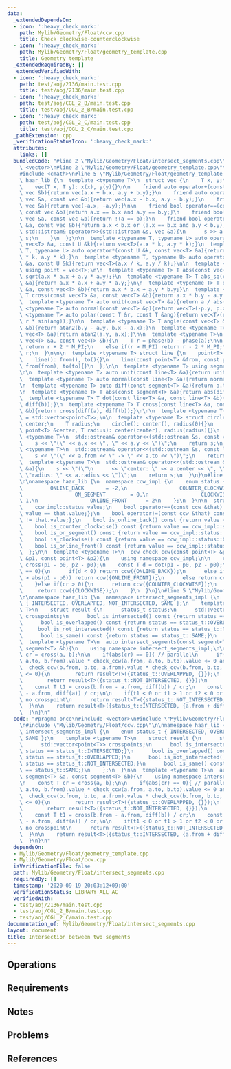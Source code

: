 ```yaml
---
data:
  _extendedDependsOn:
  - icon: ':heavy_check_mark:'
    path: Mylib/Geometry/Float/ccw.cpp
    title: Check clockwise-counterclockwise
  - icon: ':heavy_check_mark:'
    path: Mylib/Geometry/Float/geometry_template.cpp
    title: Geometry template
  _extendedRequiredBy: []
  _extendedVerifiedWith:
  - icon: ':heavy_check_mark:'
    path: test/aoj/2136/main.test.cpp
    title: test/aoj/2136/main.test.cpp
  - icon: ':heavy_check_mark:'
    path: test/aoj/CGL_2_B/main.test.cpp
    title: test/aoj/CGL_2_B/main.test.cpp
  - icon: ':heavy_check_mark:'
    path: test/aoj/CGL_2_C/main.test.cpp
    title: test/aoj/CGL_2_C/main.test.cpp
  _pathExtension: cpp
  _verificationStatusIcon: ':heavy_check_mark:'
  attributes:
    links: []
  bundledCode: "#line 2 \"Mylib/Geometry/Float/intersect_segments.cpp\"\n#include\
    \ <vector>\n#line 2 \"Mylib/Geometry/Float/geometry_template.cpp\"\n#include <iostream>\n\
    #include <cmath>\n#line 5 \"Mylib/Geometry/Float/geometry_template.cpp\"\n\nnamespace\
    \ haar_lib {\n  template <typename T>\n  struct vec {\n    T x, y;\n    vec(){}\n\
    \    vec(T x, T y): x(x), y(y){}\n\n    friend auto operator+(const vec &a, const\
    \ vec &b){return vec(a.x + b.x, a.y + b.y);}\n    friend auto operator-(const\
    \ vec &a, const vec &b){return vec(a.x - b.x, a.y - b.y);}\n    friend auto operator-(const\
    \ vec &a){return vec(-a.x, -a.y);}\n\n    friend bool operator==(const vec &a,\
    \ const vec &b){return a.x == b.x and a.y == b.y;}\n    friend bool operator!=(const\
    \ vec &a, const vec &b){return !(a == b);}\n    friend bool operator<(const vec\
    \ &a, const vec &b){return a.x < b.x or (a.x == b.x and a.y < b.y);}\n\n    friend\
    \ std::istream& operator>>(std::istream &s, vec &a){\n      s >> a.x >> a.y; return\
    \ s;\n    }\n  };\n\n  template <typename T, typename U> auto operator*(const\
    \ vec<T> &a, const U &k){return vec<T>(a.x * k, a.y * k);}\n  template <typename\
    \ T, typename U> auto operator*(const U &k, const vec<T> &a){return vec<T>(a.x\
    \ * k, a.y * k);}\n  template <typename T, typename U> auto operator/(const vec<T>\
    \ &a, const U &k){return vec<T>(a.x / k, a.y / k);}\n\n  template <typename T>\
    \ using point = vec<T>;\n\n  template <typename T> T abs(const vec<T> &a){return\
    \ sqrt(a.x * a.x + a.y * a.y);}\n  template <typename T> T abs_sq(const vec<T>\
    \ &a){return a.x * a.x + a.y * a.y;}\n\n  template <typename T> T dot(const vec<T>\
    \ &a, const vec<T> &b){return a.x * b.x + a.y * b.y;}\n  template <typename T>\
    \ T cross(const vec<T> &a, const vec<T> &b){return a.x * b.y - a.y * b.x;}\n\n\
    \  template <typename T> auto unit(const vec<T> &a){return a / abs(a);}\n  template\
    \ <typename T> auto normal(const vec<T> &p){return vec<T>(-p.y, p.x);}\n\n  template\
    \ <typename T> auto polar(const T &r, const T &ang){return vec<T>(r * cos(ang),\
    \ r * sin(ang));}\n\n  template <typename T> T angle(const vec<T> &a, const vec<T>\
    \ &b){return atan2(b.y - a.y, b.x - a.x);}\n  template <typename T> T phase(const\
    \ vec<T> &a){return atan2(a.y, a.x);}\n\n  template <typename T>\n  T angle_diff(const\
    \ vec<T> &a, const vec<T> &b){\n    T r = phase(b) - phase(a);\n\n    if(r < -M_PI)\
    \ return r + 2 * M_PI;\n    else if(r > M_PI) return r - 2 * M_PI;\n    return\
    \ r;\n  }\n\n\n  template <typename T> struct line {\n    point<T> from, to;\n\
    \    line(): from(), to(){}\n    line(const point<T> &from, const point<T> &to):\
    \ from(from), to(to){}\n  };\n\n  template <typename T> using segment = line<T>;\n\
    \n\n  template <typename T> auto unit(const line<T> &a){return unit(a.to - a.from);}\n\
    \  template <typename T> auto normal(const line<T> &a){return normal(a.to - a.from);}\n\
    \n  template <typename T> auto diff(const segment<T> &a){return a.to - a.from;}\n\
    \n  template <typename T> T abs(const segment<T> &a){return abs(diff(a));}\n\n\
    \  template <typename T> T dot(const line<T> &a, const line<T> &b){return dot(diff(a),\
    \ diff(b));}\n  template <typename T> T cross(const line<T> &a, const line<T>\
    \ &b){return cross(diff(a), diff(b));}\n\n\n  template <typename T> using polygon\
    \ = std::vector<point<T>>;\n\n  template <typename T> struct circle {\n    point<T>\
    \ center;\n    T radius;\n    circle(): center(), radius(0){}\n    circle(const\
    \ point<T> &center, T radius): center(center), radius(radius){}\n  };\n\n  template\
    \ <typename T>\n  std::ostream& operator<<(std::ostream &s, const vec<T> &a){\n\
    \    s << \"(\" << a.x << \", \" << a.y << \")\";\n    return s;\n  }\n\n  template\
    \ <typename T>\n  std::ostream& operator<<(std::ostream &s, const line<T> &a){\n\
    \    s << \"(\" << a.from << \" -> \" << a.to << \")\";\n    return s;\n  }\n\n\
    \  template <typename T>\n  std::ostream& operator<<(std::ostream &s, const circle<T>\
    \ &a){\n    s << \"(\"\n      << \"center: \" << a.center << \", \"\n      <<\
    \ \"radius: \" << a.radius << \")\";\n    return s;\n  }\n}\n#line 3 \"Mylib/Geometry/Float/ccw.cpp\"\
    \n\nnamespace haar_lib {\n  namespace ccw_impl {\n    enum status {\n        \
    \         ONLINE_BACK       = -2,\n                 COUNTER_CLOCKWISE = -1,\n\
    \                 ON_SEGMENT        = 0,\n                 CLOCKWISE         =\
    \ 1,\n                 ONLINE_FRONT      = 2\n    };\n  }\n\n  struct ccw {\n\
    \    ccw_impl::status value;\n    bool operator==(const ccw &that) const {return\
    \ value == that.value;};\n    bool operator!=(const ccw &that) const {return value\
    \ != that.value;};\n    bool is_online_back() const {return value == ccw_impl::status::ONLINE_BACK;}\n\
    \    bool is_counter_clockwise() const {return value == ccw_impl::status::COUNTER_CLOCKWISE;}\n\
    \    bool is_on_segment() const {return value == ccw_impl::status::ON_SEGMENT;}\n\
    \    bool is_clockwise() const {return value == ccw_impl::status::CLOCKWISE;}\n\
    \    bool is_online_front() const {return value == ccw_impl::status::ONLINE_FRONT;}\n\
    \  };\n\n  template <typename T>\n  ccw check_ccw(const point<T> &p0, const point<T>\
    \ &p1, const point<T> &p2){\n    using namespace ccw_impl;\n\n    const T cr =\
    \ cross(p1 - p0, p2 - p0);\n    const T d = dot(p1 - p0, p2 - p0);\n\n    if(cr\
    \ == 0){\n      if(d < 0) return ccw({ONLINE_BACK});\n      else if(abs(p2 - p0)\
    \ > abs(p1 - p0)) return ccw({ONLINE_FRONT});\n      else return ccw({ON_SEGMENT});\n\
    \    }else if(cr > 0){\n      return ccw({COUNTER_CLOCKWISE});\n    }else{\n \
    \     return ccw({CLOCKWISE});\n    }\n  }\n}\n#line 5 \"Mylib/Geometry/Float/intersect_segments.cpp\"\
    \n\nnamespace haar_lib {\n  namespace intersect_segments_impl {\n    enum status_t\
    \ { INTERSECTED, OVERLAPPED, NOT_INTERSECTED, SAME };\n    template <typename\
    \ T>\n    struct result {\n      status_t status;\n      std::vector<point<T>>\
    \ crosspoints;\n      bool is_intersected() const {return status == status_t::INTERSECTED;}\n\
    \      bool is_overlapped() const {return status == status_t::OVERLAPPED;}\n \
    \     bool is_not_intersected() const {return status == status_t::NOT_INTERSECTED;}\n\
    \      bool is_same() const {return status == status_t::SAME;}\n    };\n  }\n\n\
    \  template <typename T>\n  auto intersect_segments(const segment<T> &a, const\
    \ segment<T> &b){\n    using namespace intersect_segments_impl;\n\n    const T\
    \ cr = cross(a, b);\n\n    if(abs(cr) == 0){ // parallel\n      if(check_ccw(a.from,\
    \ a.to, b.from).value * check_ccw(a.from, a.to, b.to).value <= 0 and\n       \
    \  check_ccw(b.from, b.to, a.from).value * check_ccw(b.from, b.to, a.to).value\
    \ <= 0){\n        return result<T>({status_t::OVERLAPPED, {}});\n      }else{\n\
    \        return result<T>({status_t::NOT_INTERSECTED, {}});\n      }\n    }\n\n\
    \    const T t1 = cross(b.from - a.from, diff(b)) / cr;\n    const T t2 = cross(b.from\
    \ - a.from, diff(a)) / cr;\n\n    if(t1 < 0 or t1 > 1 or t2 < 0 or t2 > 1){ //\
    \ no crosspoint\n      return result<T>({status_t::NOT_INTERSECTED, {}});\n  \
    \  }\n\n    return result<T>({status_t::INTERSECTED, {a.from + diff(a) * t1}});\n\
    \  }\n}\n"
  code: "#pragma once\n#include <vector>\n#include \"Mylib/Geometry/Float/geometry_template.cpp\"\
    \n#include \"Mylib/Geometry/Float/ccw.cpp\"\n\nnamespace haar_lib {\n  namespace\
    \ intersect_segments_impl {\n    enum status_t { INTERSECTED, OVERLAPPED, NOT_INTERSECTED,\
    \ SAME };\n    template <typename T>\n    struct result {\n      status_t status;\n\
    \      std::vector<point<T>> crosspoints;\n      bool is_intersected() const {return\
    \ status == status_t::INTERSECTED;}\n      bool is_overlapped() const {return\
    \ status == status_t::OVERLAPPED;}\n      bool is_not_intersected() const {return\
    \ status == status_t::NOT_INTERSECTED;}\n      bool is_same() const {return status\
    \ == status_t::SAME;}\n    };\n  }\n\n  template <typename T>\n  auto intersect_segments(const\
    \ segment<T> &a, const segment<T> &b){\n    using namespace intersect_segments_impl;\n\
    \n    const T cr = cross(a, b);\n\n    if(abs(cr) == 0){ // parallel\n      if(check_ccw(a.from,\
    \ a.to, b.from).value * check_ccw(a.from, a.to, b.to).value <= 0 and\n       \
    \  check_ccw(b.from, b.to, a.from).value * check_ccw(b.from, b.to, a.to).value\
    \ <= 0){\n        return result<T>({status_t::OVERLAPPED, {}});\n      }else{\n\
    \        return result<T>({status_t::NOT_INTERSECTED, {}});\n      }\n    }\n\n\
    \    const T t1 = cross(b.from - a.from, diff(b)) / cr;\n    const T t2 = cross(b.from\
    \ - a.from, diff(a)) / cr;\n\n    if(t1 < 0 or t1 > 1 or t2 < 0 or t2 > 1){ //\
    \ no crosspoint\n      return result<T>({status_t::NOT_INTERSECTED, {}});\n  \
    \  }\n\n    return result<T>({status_t::INTERSECTED, {a.from + diff(a) * t1}});\n\
    \  }\n}\n"
  dependsOn:
  - Mylib/Geometry/Float/geometry_template.cpp
  - Mylib/Geometry/Float/ccw.cpp
  isVerificationFile: false
  path: Mylib/Geometry/Float/intersect_segments.cpp
  requiredBy: []
  timestamp: '2020-09-19 20:03:12+09:00'
  verificationStatus: LIBRARY_ALL_AC
  verifiedWith:
  - test/aoj/2136/main.test.cpp
  - test/aoj/CGL_2_B/main.test.cpp
  - test/aoj/CGL_2_C/main.test.cpp
documentation_of: Mylib/Geometry/Float/intersect_segments.cpp
layout: document
title: Intersection between two segments
---
```


## Operations

## Requirements

## Notes

## Problems

## References
